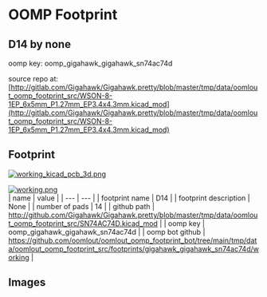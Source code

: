 # OOMP Footprint  
## D14  by none  
  
oomp key: oomp_gigahawk_gigahawk_sn74ac74d  
  
source repo at: [http://gitlab.com/Gigahawk/Gigahawk.pretty/blob/master/tmp/data/oomlout_oomp_footprint_src/WSON-8-1EP_6x5mm_P1.27mm_EP3.4x4.3mm.kicad_mod](http://gitlab.com/Gigahawk/Gigahawk.pretty/blob/master/tmp/data/oomlout_oomp_footprint_src/WSON-8-1EP_6x5mm_P1.27mm_EP3.4x4.3mm.kicad_mod)  
## Footprint  
  
[![working_kicad_pcb_3d.png](working_kicad_pcb_3d_600.png)](working_kicad_pcb_3d.png)  
  
[![working.png](working_600.png)](working.png)  
| name | value | 
| --- | --- | 
| footprint name | D14 | 
| footprint description | None | 
| number of pads | 14 | 
| github path | http://github.com/Gigahawk/Gigahawk.pretty/blob/master/tmp/data/oomlout_oomp_footprint_src/SN74AC74D.kicad_mod | 
| oomp key | oomp_gigahawk_gigahawk_sn74ac74d | 
| oomp bot github | https://github.com/oomlout/oomlout_oomp_footprint_bot/tree/main/tmp/data/oomlout_oomp_footprint_src/footprints/gigahawk_gigahawk_sn74ac74d/working | 
## Images  
